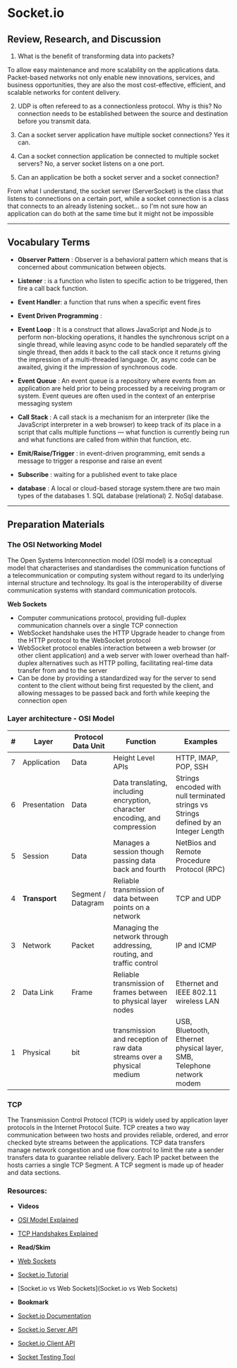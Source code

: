 # Socket.io

## Review, Research, and Discussion

1. What is the benefit of transforming data into packets?

To allow easy maintenance and more scalability on the applications data. Packet-based networks not only enable new innovations, services, and business opportunities, they are also the most cost-effective, efficient, and scalable networks for content delivery.


2. UDP is often refereed to as a connectionless protocol. Why is this?
No connection needs to be established between the source and destination before you transmit data.

3. Can a socket server application have multiple socket connections?
Yes it can.
4. Can a socket connection application be connected to multiple socket servers?
 No, a server socket listens on a one port.

5. Can an application be both a socket server and a socket connection?

From what I understand, the socket server (ServerSocket) is the class that listens to connections on a certain port, while a socket connection is a class that connects to an already listening socket... so I'm not sure how an application can do both at the same time  but it might not be impossible

--- 

## Vocabulary Terms

* **Observer Pattern** : Observer is a behavioral pattern which means that is concerned about communication between objects.
* **Listener** : is a function who listen to specific action to be triggered, then fire a call back function.
* **Event Handler**: a function that runs when a specific event fires
* **Event Driven Programming** :
* **Event Loop** : It is a construct that allows JavaScript and Node.js to perform non-blocking operations, it handles the synchronous script on a single thread, while leaving async code to be handled separately off the single thread, then adds it back to the call stack once it returns giving the impression of a multi-threaded language. Or, async code can be awaited, giving it the impression of synchronous code.

* **Event Queue** : An event queue is a repository where events from an application are held prior to being processed by a receiving program or system. Event queues are often used in the context of an enterprise messaging system

* **Call Stack** : A call stack is a mechanism for an interpreter (like the JavaScript interpreter in a web browser) to keep track of its place in a script that calls multiple functions — what function is currently being run and what functions are called from within that function, etc.

* **Emit/Raise/Trigger** : in event-driven programming, emit sends a message to trigger a response and raise an event
* **Subscribe** : waiting for a published event to take place
* **database** : A local or cloud-based storage system.there are two main types of the databases 1. SQL database (relational) 2. NoSql database.

---

## Preparation Materials

### The OSI Networking Model
The Open Systems Interconnection model (OSI model) is a conceptual model that characterises and standardises the communication functions of a telecommunication or computing system without regard to its underlying internal structure and technology. Its goal is the interoperability of diverse communication systems with standard communication protocols.

**Web Sockets**
- Computer communications protocol, providing full-duplex communication channels over a single TCP connection
- WebSocket handshake uses the HTTP Upgrade header to change from the HTTP protocol to the WebSocket protocol
- WebSocket protocol enables interaction between a web browser (or other client application) and a web server with lower overhead than half-duplex alternatives such as HTTP polling, facilitating real-time data transfer from and to the server
- Can be done by providing a standardized way for the server to send content to the client without being first requested by the client, and allowing messages to be passed back and forth while keeping the connection open

### Layer architecture - OSI Model

| # | Layer | Protocol Data Unit | Function | Examples |
| --- | ---- | ----- | ----- | ----- |
| 7 | Application | Data | Height Level APIs | HTTP, IMAP, POP, SSH |
| 6 | Presentation | Data | Data translating, including encryption, character encoding, and compression | Strings encoded with null terminated strings vs Strings defined by an Integer Length |
| 5 | Session | Data | Manages a session though passing data back and fourth | NetBios and Remote Procedure Protocol (RPC) |
| 4 | **Transport** | Segment / Datagram | Reliable transmission of data between points on a network | TCP and UDP |
| 3 | Network | Packet | Managing the network through addressing, routing, and traffic control | IP and ICMP
| 2 | Data Link | Frame | Reliable transmission of frames between to physical layer nodes | Ethernet and IEEE 802.11 wireless LAN |
| 1 | Physical | bit | transmission and reception of raw data streams over a physical medium | USB, Bluetooth, Ethernet physical layer, SMB, Telephone network modem |

### TCP
The Transmission Control Protocol (TCP) is widely used by application layer protocols in the Internet Protocol Suite. TCP creates a two way communication between two hosts and provides reliable, ordered, and error checked byte streams between the applications. TCP data transfers manage network congestion and use flow control to limit the rate a sender transfers data to guarantee reliable delivery. Each IP packet between the hosts carries a single TCP Segment. A TCP segment is made up of header and data sections.

### Resources:

* **Videos**
* [OSI Model Explained](https://www.youtube.com/watch?v=vv4y_uOneC0)
* [TCP Handshakes Explained](https://www.youtube.com/watch?v=xMtP5ZB3wSk)

* **Read/Skim**
* [Web Sockets](https://en.wikipedia.org/wiki/WebSocket)
* [Socket.io Tutorial](https://www.tutorialspoint.com/socket.io/)
* [Socket.io vs Web Sockets](Socket.io vs Web Sockets)

* **Bookmark**
* [Socket.io Documentation](https://socket.io/docs/v4/index.html)
* [Socket.io Server API](https://socket.io/docs/v3/server-api/index.html)
* [Socket.io Client API](https://socket.io/docs/v3/client-api/index.html)
* [Socket Testing Tool](https://amritb.github.io/socketio-client-tool/)








